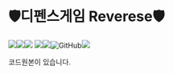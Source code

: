# 🛡디펜스게임 Reverese🛡
<img src="https://img.shields.io/badge/C%23-239120?style=for-the-badge&logo=c-sharp&logoColor=white"><img src="https://img.shields.io/badge/Unity-100000?style=for-the-badge&logo=unity&logoColor=white"><img src="https://img.shields.io/badge/Firebase-039BE5?style=for-the-badge&logo=Firebase&logoColor=white">
<img src="https://img.shields.io/badge/Visual_Studio-5C2D91?style=for-the-badge&logo=visual%20studio&logoColor=white"><img src="https://img.shields.io/badge/Visual_Studio_Code-0078D4?style=for-the-badge&logo=visual%20studio%20code&logoColor=white"><img alt="GitHub" src ="https://img.shields.io/badge/GitHub-181717.svg?&style=for-the-badge&logo=GitHub&logoColor=white"/><img src="https://img.shields.io/badge/microsoftazure-0078D4.svg?&style=for-the-badge&logo=microsoftazure&logoColor=white"/>


코드원본이 있습니다.
